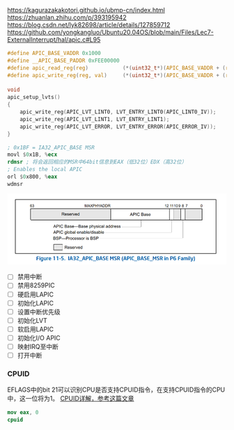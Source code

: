 <https://kagurazakakotori.github.io/ubmp-cn/index.html>
<https://zhuanlan.zhihu.com/p/393195942>
<https://blog.csdn.net/lyk82698/article/details/127859712>
<https://github.com/yongkangluo/Ubuntu20.04OS/blob/main/Files/Lec7-ExternalInterrupt/hal/apic.c#L95>

```c
#define APIC_BASE_VADDR 0x1000
#define __APIC_BASE_PADDR 0xFEE00000
#define apic_read_reg(reg)           (*(uint32_t*)(APIC_BASE_VADDR + (reg)))
#define apic_write_reg(reg, val)     (*(uint32_t*)(APIC_BASE_VADDR + (reg)) = (val))

void
apic_setup_lvts()
{
    apic_write_reg(APIC_LVT_LINT0, LVT_ENTRY_LINT0(APIC_LINT0_IV));
    apic_write_reg(APIC_LVT_LINT1, LVT_ENTRY_LINT1);
    apic_write_reg(APIC_LVT_ERROR, LVT_ENTRY_ERROR(APIC_ERROR_IV));
}
```

```nasm
; 0x1BF = IA32_APIC_BASE MSR
movl $0x1B, %ecx
rdmsr ; 将会返回相应的MSR中64bit信息到EAX（低32位）EDX（高32位）
; Enables the local APIC
orl $0x800, %eax
wdmsr
```

![](apic_img/2023-08-28-18-46-57-image.png)

- [ ] 禁用中断
- [ ] 禁用8259PIC
- [ ] 硬启用LAPIC
- [ ] 初始化LAPIC
- [ ] 设置中断优先级
- [ ] 初始化LVT
- [ ] 软启用LAPIC
- [ ] 初始化I/O APIC
- [ ] 映射IRQ至中断
- [ ] 打开中断

### CPUID

EFLAGS中的bit 21可以识别CPU是否支持CPUID指令，在支持CPUID指令的CPU中，这一位将为1。
[CPUID详解，参考这篇文章](https://www.cnblogs.com/DeeLMind/p/7535028.html)

```nasm
mov eax, 0
cpuid
```